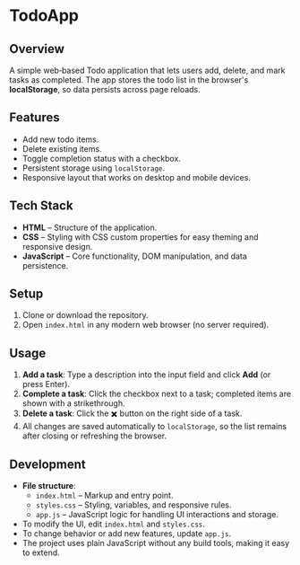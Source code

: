 # TodoApp

## Overview
A simple web‑based Todo application that lets users add, delete, and mark tasks as completed. The app stores the todo list in the browser's **localStorage**, so data persists across page reloads.

## Features
- Add new todo items.
- Delete existing items.
- Toggle completion status with a checkbox.
- Persistent storage using `localStorage`.
- Responsive layout that works on desktop and mobile devices.

## Tech Stack
- **HTML** – Structure of the application.
- **CSS** – Styling with CSS custom properties for easy theming and responsive design.
- **JavaScript** – Core functionality, DOM manipulation, and data persistence.

## Setup
1. Clone or download the repository.
2. Open `index.html` in any modern web browser (no server required).

## Usage
1. **Add a task**: Type a description into the input field and click **Add** (or press Enter).
2. **Complete a task**: Click the checkbox next to a task; completed items are shown with a strikethrough.
3. **Delete a task**: Click the ✖️ button on the right side of a task.
4. All changes are saved automatically to `localStorage`, so the list remains after closing or refreshing the browser.

## Development
- **File structure**:
  - `index.html` – Markup and entry point.
  - `styles.css` – Styling, variables, and responsive rules.
  - `app.js` – JavaScript logic for handling UI interactions and storage.
- To modify the UI, edit `index.html` and `styles.css`.
- To change behavior or add new features, update `app.js`.
- The project uses plain JavaScript without any build tools, making it easy to extend.
